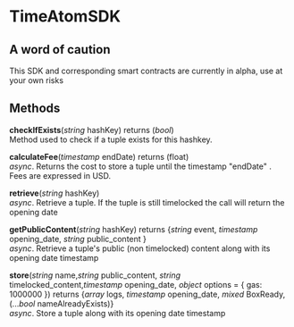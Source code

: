 # TimeAtomSDK

## A word of caution
This SDK and corresponding smart contracts are currently in alpha, use at your own risks

## Methods
**checkIfExists**(*string* hashKey) returns (*bool*)
<br>Method used to check if a tuple exists for this hashkey.

**calculateFee**(*timestamp* endDate) returns (float)
 <br>*async*. Returns the cost to store a tuple until the timestamp "endDate" . Fees are expressed in USD.

**retrieve**(*string* hashKey)
  <br>*async*. Retrieve a tuple. If the tuple is still timelocked the call will return the opening date

 **getPublicContent**(*string* hashKey)  returns {*string* event, *timestamp* opening_date, *string* public_content }
  <br>*async*. Retrieve a tuple's public (non timelocked) content along with its opening date timestamp

 **store**(*string* name,*string* public_content, *string* timelocked_content,*timestamp* opening_date, *object* options = { gas: 1000000 }) returns {*array* logs, *timestamp* opening_date, *mixed* BoxReady,(...*bool* nameAlreadyExists)}
 <br>*async*. Store a tuple along with its opening date timestamp

 